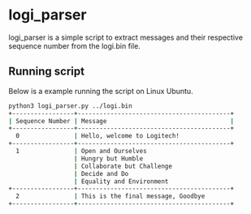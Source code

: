 # logi_parser

logi_parser is a simple script to extract messages and their respective sequence number from the logi.bin file.

## Running script
Below is a example running the script on Linux Ubuntu.

```bash
python3 logi_parser.py ../logi.bin 
+-----------------+------------------------------------------+
| Sequence Number | Message                                  |
+-----------------+------------------------------------------+
  0               | Hello, welcome to Logitech!
+-----------------+------------------------------------------+
  1               | Open and Ourselves
                  | Hungry but Humble
                  | Collaborate but Challenge
                  | Decide and Do
                  | Equality and Environment
+-----------------+------------------------------------------+
  2               | This is the final message, Goodbye
+-----------------+------------------------------------------+

```
